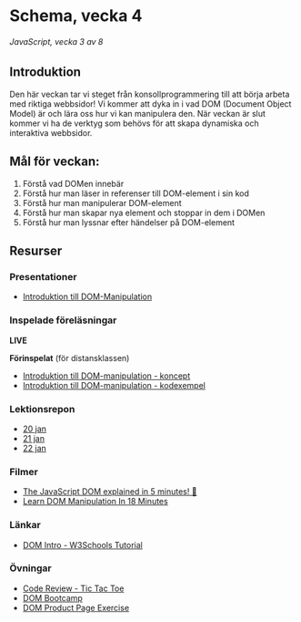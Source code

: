 # Schema, vecka 4
###### JavaScript, vecka 3 av 8

## Introduktion

Den här veckan tar vi steget från konsollprogrammering till att börja arbeta med riktiga webbsidor! Vi kommer att dyka in i vad DOM (Document Object Model) är och lära oss hur vi kan manipulera den. När veckan är slut kommer vi ha de verktyg som behövs för att skapa dynamiska och interaktiva webbsidor.


## Mål för veckan:

1. Förstå vad DOMen innebär
2. Förstå hur man läser in referenser till DOM-element i sin kod
3. Förstå hur man manipulerar DOM-element
4. Förstå hur man skapar nya element och stoppar in dem i DOMen
5. Förstå hur man lyssnar efter händelser på DOM-element


## Resurser

### Presentationer

* [Introduktion till DOM-Manipulation](https://docs.google.com/presentation/d/14shzLzJ4glDSndq7fIgYo4HvrLv9urVY/edit?usp=sharing&ouid=117251319654116712560&rtpof=true&sd=true)


### Inspelade föreläsningar

**LIVE**

**Förinspelat** (för distansklassen)

* [Introduktion till DOM-manipulation - koncept](https://vimeo.com/1047850028/a2355f7875)
* [Introduktion till DOM-manipulation - kodexempel](https://vimeo.com/758538789/e0819f2bfd?share=copy)

### Lektionsrepon

* [20 jan](https://github.com/fu-javascript-fe24/week-4-lecture-20-jan)
* [21 jan]()
* [22 jan]()


### Filmer

* [The JavaScript DOM explained in 5 minutes! 🌳](https://www.youtube.com/watch?v=NO5kUNxGIu0)
* [Learn DOM Manipulation In 18 Minutes](https://www.youtube.com/watch?v=y17RuWkWdn8&t=509s)


### Länkar

* [DOM Intro - W3Schools Tutorial](https://www.w3schools.com/js/js_htmldom.asp)


### Övningar 

* [Code Review - Tic Tac Toe](https://github.com/fu-javascript-fe24/code-review-tic-tac-toe)
* [DOM Bootcamp](https://github.com/fu-javascript-fe24/week-4-exercise-dom-bootcamp)
* [DOM Product Page Exercise](https://github.com/fu-javascript-fe24/week-4-exercise-product-page)






